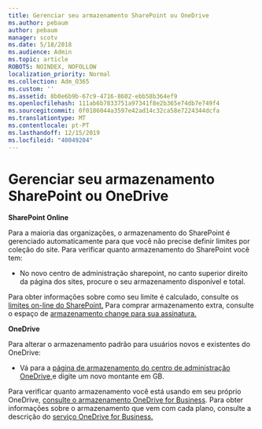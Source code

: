 ```yaml
---
title: Gerenciar seu armazenamento SharePoint ou OneDrive
ms.author: pebaum
author: pebaum
manager: scotv
ms.date: 5/18/2018
ms.audience: Admin
ms.topic: article
ROBOTS: NOINDEX, NOFOLLOW
localization_priority: Normal
ms.collection: Adm_O365
ms.custom: ''
ms.assetid: 8b0e6b9b-67c9-4716-8602-ebb58b364ef9
ms.openlocfilehash: 111ab6b7833751a97341f8e2b365e74db7e749f4
ms.sourcegitcommit: 0f0186044a3597e42ad14c32ca58e7224344dcfa
ms.translationtype: MT
ms.contentlocale: pt-PT
ms.lasthandoff: 12/15/2019
ms.locfileid: "40049204"
---
```

# <a name="manage-your-sharepoint-or-onedrive-storage"></a>Gerenciar seu armazenamento SharePoint ou OneDrive

 **SharePoint Online**
  
Para a maioria das organizações, o armazenamento do SharePoint é gerenciado automaticamente para que você não precise definir limites por coleção do site. Para verificar quanto armazenamento do SharePoint você tem:
  
- No novo centro de administração sharepoint, no canto superior direito da página dos sites, procure o seu armazenamento disponível e total.
    
Para obter informações sobre como seu limite é calculado, consulte os [limites on-line do SharePoint.](https://go.microsoft.com/fwlink/p/?LinkID=856113) Para comprar armazenamento extra, consulte o espaço de [armazenamento change para sua assinatura.](https://go.microsoft.com/fwlink/?linkid=866428)
  
 **OneDrive**
  
Para alterar o armazenamento padrão para usuários novos e existentes do OneDrive:
  
- Vá para a [página de armazenamento do centro de administração OneDrive,](https://admin.onedrive.com/?v=StorageSettings)e digite um novo montante em GB.
    
Para verificar quanto armazenamento você está usando em seu próprio OneDrive, [consulte o armazenamento OneDrive for Business](https://go.microsoft.com/fwlink/?linkid=866429). Para obter informações sobre o armazenamento que vem com cada plano, consulte a descrição do [serviço OneDrive for Business.](https://go.microsoft.com/fwlink/p/?LinkID=826071)
  

